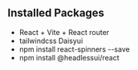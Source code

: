 ## Installed Packages
* React + Vite + React router
* tailwindcss Daisyui
* npm install react-spinners --save
* npm install @headlessui/react